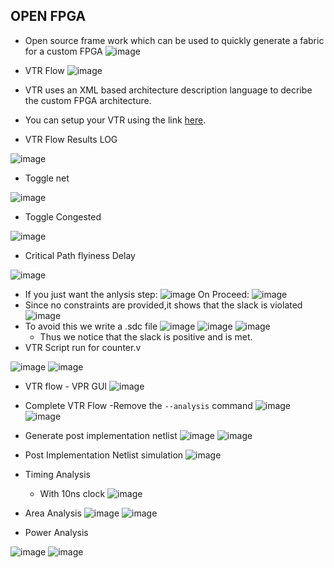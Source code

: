 ## OPEN FPGA
- Open source frame work which can be used to quickly generate a fabric for a custom FPGA
![image](https://user-images.githubusercontent.com/92938137/171328740-2491d009-ba88-4a36-bf2c-4246ab4d902f.png)

- VTR Flow
![image](https://user-images.githubusercontent.com/92938137/171329510-235209bf-9c70-4aa6-af38-5e2ba25a705d.png)
- VTR uses an XML based architecture description language to decribe the custom FPGA architecture.

- You can setup your VTR using the link [here](https://docs.verilogtorouting.org/en/latest/quickstart/).
- VTR Flow Results LOG

![image](https://user-images.githubusercontent.com/92938137/171354541-aff7ad06-f54d-4387-9d43-3ca1aeceeb82.png)
- Toggle net

![image](https://user-images.githubusercontent.com/92938137/171363402-7a72a17d-a9bc-4718-9e8c-b62b45e405f4.png)
- Toggle Congested

![image](https://user-images.githubusercontent.com/92938137/171363834-619a2f99-8123-4779-8d23-2d6e8d9b76ff.png)
- Critical Path flyiness Delay

![image](https://user-images.githubusercontent.com/92938137/171364008-5b97a996-12a9-4e3e-8632-a10e4ea013b9.png)

- If you just want the anlysis step:
![image](https://user-images.githubusercontent.com/92938137/171354947-57ce68bf-d2ed-4309-b59d-e27638c17fd1.png)
On Proceed:
![image](https://user-images.githubusercontent.com/92938137/171355392-bf69e97c-61f4-4236-a6d0-4cd41f81f690.png)
- Since no constraints are provided,it shows that the slack is violated
![image](https://user-images.githubusercontent.com/92938137/171357509-83a27e1d-999a-45d0-82e7-5d4dd5822018.png)
- To avoid this we write a .sdc file
![image](https://user-images.githubusercontent.com/92938137/171367534-adaf71a6-3f79-4f69-9518-dfea1ee2960a.png)
![image](https://user-images.githubusercontent.com/92938137/171371274-c5d69573-72b5-4c71-9282-cdd1975b344e.png)
![image](https://user-images.githubusercontent.com/92938137/171371046-3fbd8627-a09e-4a90-b806-d94329449ccf.png)
   - Thus we notice that the slack is positive and is met.
- VTR Script run for counter.v

![image](https://user-images.githubusercontent.com/92938137/171374960-11846eff-df5d-4059-9b17-3acaac0ccfab.png)
![image](https://user-images.githubusercontent.com/92938137/171375206-3f442f17-e1cd-456e-bdb9-cd8599a69ddb.png)

- VTR flow - VPR GUI
![image](https://user-images.githubusercontent.com/92938137/171376123-25e2e205-65ac-4ac3-9c7e-79941b3816ca.png)

- Complete VTR Flow
   -Remove the `--analysis` command
![image](https://user-images.githubusercontent.com/92938137/171377015-b9861c1b-8689-4259-8197-e0f1f580620b.png)
![image](https://user-images.githubusercontent.com/92938137/171377220-7e413141-0ac8-4069-8f3f-d5a7d273aabd.png)

- Generate post implementation netlist
![image](https://user-images.githubusercontent.com/92938137/171377991-69c4a34d-73cf-4b12-9677-1703ff1001f0.png)
![image](https://user-images.githubusercontent.com/92938137/171378153-dfca9e85-5b81-43e8-82da-b544e513ca16.png)

- Post Implementation Netlist simulation
![image](https://user-images.githubusercontent.com/92938137/171592104-e6b93814-4119-41ac-a1df-1d75bfb08bc7.png)

- Timing Analysis
  - With 10ns clock 
![image](https://user-images.githubusercontent.com/92938137/171391274-e0b02553-5f23-4d6c-938c-67873968004f.png)

- Area Analysis
![image](https://user-images.githubusercontent.com/92938137/171391945-34fadcd2-ae3d-4c07-9edc-3653b6320ca9.png)
![image](https://user-images.githubusercontent.com/92938137/171594972-ad0a9ed5-c6ac-4dd3-b8a2-546d624cfbd2.png)

- Power Analysis

![image](https://user-images.githubusercontent.com/92938137/171872894-982859e5-79a1-441b-8f38-b71021de964c.png)
![image](https://user-images.githubusercontent.com/92938137/171873178-ad905ea3-fbc2-4d75-b3f6-c73ddb1cb94e.png)





